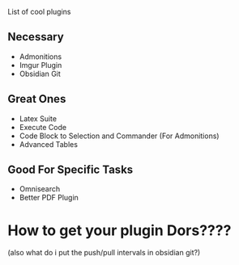 List of cool plugins

## Necessary
- Admonitions
- Imgur Plugin
- Obsidian Git

## Great Ones
- Latex Suite
- Execute Code
- Code Block to Selection and Commander (For Admonitions)
- Advanced Tables

## Good For Specific Tasks
- Omnisearch
- Better PDF Plugin

# How to get your plugin Dors????
(also what do i put the push/pull intervals in obsidian git?)